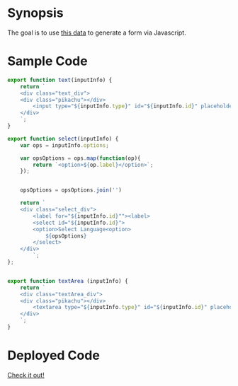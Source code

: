 # Synopsis
The goal is to use [this data](https://tiy-learn-content.s3.amazonaws.com/e7d0316a-form_data.js) to generate a form via Javascript. 

# Sample Code
``` javascript
export function text(inputInfo) {
	return `
	<div class="text_div">
	<div class="pikachu"></div>
		<input type="${inputInfo.type}" id="${inputInfo.id}" placeholder="${inputInfo.label}">
	</div>
	`;
}

export function select(inputInfo) {
	var ops = inputInfo.options;

	var opsOptions = ops.map(function(op){
		return `<option>${op.label}</option>`;
	});


	opsOptions = opsOptions.join('')

	return `
	<div class="select_div">
	  	<label for="${inputInfo.id}""><label>
  		<select id="${inputInfo.id}">
  		<option>Select Language<option>
  			${opsOptions}
  		</select>
  	</div>
  		`;
};


export function textArea (inputInfo) {
	return `
	<div class="textArea_div">
	<div class="pikachu"></div>
		<textarea type="${inputInfo.type}" id="${inputInfo.id}" placeholder="${inputInfo.label}"></textarea>
	</div>
	`;
}
```
# Deployed Code
[Check it out!](
tiy-2016q1-eh_cosmo-form_builder.surge.sh)
